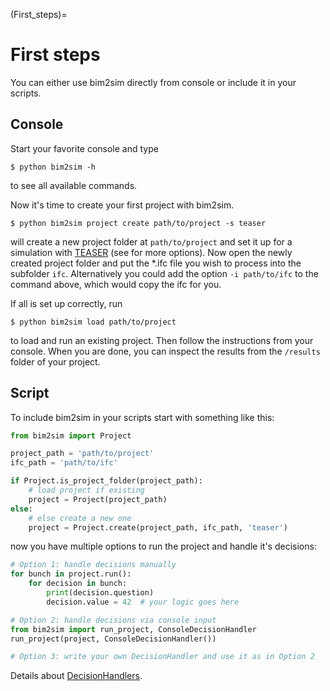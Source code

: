 (First_steps)=
# First steps

You can either use bim2sim directly from console or include it in your scripts.

## Console
Start your favorite console and type
```
$ python bim2sim -h
```
to see all available commands.

Now it's time to create your first project with bim2sim.
```
$ python bim2sim project create path/to/project -s teaser
```
will create a new project folder at `path/to/project` and set it up for a simulation with [TEASER](teaser) (see [](plugins) for more options). 
Now open the newly created project folder and put the *.ifc file you wish to process into the subfolder `ifc`. Alternatively you could add the option `-i path/to/ifc` to the command above, which would copy the ifc for you.

If all is set up correctly, run
```
$ python bim2sim load path/to/project
```
to load and run an existing project. Then follow the instructions from your console.
When you are done, you can inspect the results from the `/results` folder of your project.


## Script

To include bim2sim in your scripts start with something like this:
```python
from bim2sim import Project

project_path = 'path/to/project'
ifc_path = 'path/to/ifc'

if Project.is_project_folder(project_path):
    # load project if existing
    project = Project(project_path)
else:
    # else create a new one
    project = Project.create(project_path, ifc_path, 'teaser')
```
now you have multiple options to run the project and handle it's decisions:
```python
# Option 1: handle decisions manually
for bunch in project.run():
    for decision in bunch:
        print(decision.question)
        decision.value = 42  # your logic goes here

# Option 2: handle decisions via console input
from bim2sim import run_project, ConsoleDecisionHandler
run_project(project, ConsoleDecisionHandler())

# Option 3: write your own DecisionHandler and use it as in Option 2
```
Details about [DecisionHandlers](DecisionHandler). 